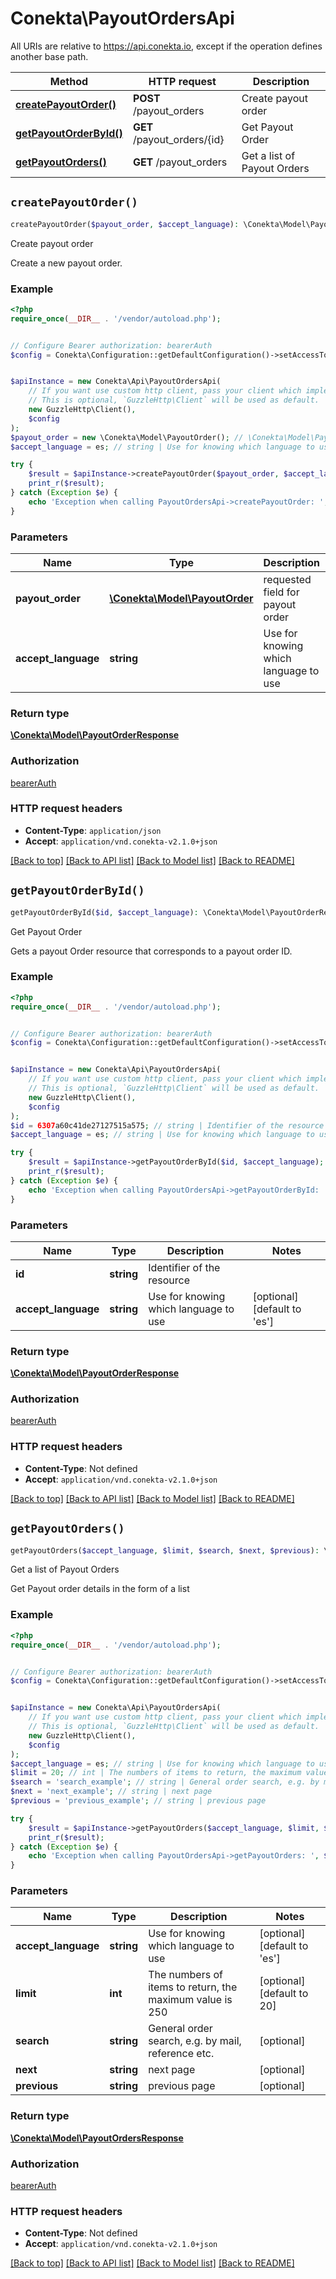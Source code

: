 # Conekta\PayoutOrdersApi

All URIs are relative to https://api.conekta.io, except if the operation defines another base path.

| Method | HTTP request | Description |
| ------------- | ------------- | ------------- |
| [**createPayoutOrder()**](PayoutOrdersApi.md#createPayoutOrder) | **POST** /payout_orders | Create payout order |
| [**getPayoutOrderById()**](PayoutOrdersApi.md#getPayoutOrderById) | **GET** /payout_orders/{id} | Get Payout Order |
| [**getPayoutOrders()**](PayoutOrdersApi.md#getPayoutOrders) | **GET** /payout_orders | Get a list of Payout Orders |


## `createPayoutOrder()`

```php
createPayoutOrder($payout_order, $accept_language): \Conekta\Model\PayoutOrderResponse
```

Create payout order

Create a new payout order.

### Example

```php
<?php
require_once(__DIR__ . '/vendor/autoload.php');


// Configure Bearer authorization: bearerAuth
$config = Conekta\Configuration::getDefaultConfiguration()->setAccessToken('YOUR_ACCESS_TOKEN');


$apiInstance = new Conekta\Api\PayoutOrdersApi(
    // If you want use custom http client, pass your client which implements `GuzzleHttp\ClientInterface`.
    // This is optional, `GuzzleHttp\Client` will be used as default.
    new GuzzleHttp\Client(),
    $config
);
$payout_order = new \Conekta\Model\PayoutOrder(); // \Conekta\Model\PayoutOrder | requested field for payout order
$accept_language = es; // string | Use for knowing which language to use

try {
    $result = $apiInstance->createPayoutOrder($payout_order, $accept_language);
    print_r($result);
} catch (Exception $e) {
    echo 'Exception when calling PayoutOrdersApi->createPayoutOrder: ', $e->getMessage(), PHP_EOL;
}
```

### Parameters

| Name | Type | Description  | Notes |
| ------------- | ------------- | ------------- | ------------- |
| **payout_order** | [**\Conekta\Model\PayoutOrder**](../Model/PayoutOrder.md)| requested field for payout order | |
| **accept_language** | **string**| Use for knowing which language to use | [optional] [default to &#39;es&#39;] |

### Return type

[**\Conekta\Model\PayoutOrderResponse**](../Model/PayoutOrderResponse.md)

### Authorization

[bearerAuth](../../README.md#bearerAuth)

### HTTP request headers

- **Content-Type**: `application/json`
- **Accept**: `application/vnd.conekta-v2.1.0+json`

[[Back to top]](#) [[Back to API list]](../../README.md#endpoints)
[[Back to Model list]](../../README.md#models)
[[Back to README]](../../README.md)

## `getPayoutOrderById()`

```php
getPayoutOrderById($id, $accept_language): \Conekta\Model\PayoutOrderResponse
```

Get Payout Order

Gets a payout Order resource that corresponds to a payout order ID.

### Example

```php
<?php
require_once(__DIR__ . '/vendor/autoload.php');


// Configure Bearer authorization: bearerAuth
$config = Conekta\Configuration::getDefaultConfiguration()->setAccessToken('YOUR_ACCESS_TOKEN');


$apiInstance = new Conekta\Api\PayoutOrdersApi(
    // If you want use custom http client, pass your client which implements `GuzzleHttp\ClientInterface`.
    // This is optional, `GuzzleHttp\Client` will be used as default.
    new GuzzleHttp\Client(),
    $config
);
$id = 6307a60c41de27127515a575; // string | Identifier of the resource
$accept_language = es; // string | Use for knowing which language to use

try {
    $result = $apiInstance->getPayoutOrderById($id, $accept_language);
    print_r($result);
} catch (Exception $e) {
    echo 'Exception when calling PayoutOrdersApi->getPayoutOrderById: ', $e->getMessage(), PHP_EOL;
}
```

### Parameters

| Name | Type | Description  | Notes |
| ------------- | ------------- | ------------- | ------------- |
| **id** | **string**| Identifier of the resource | |
| **accept_language** | **string**| Use for knowing which language to use | [optional] [default to &#39;es&#39;] |

### Return type

[**\Conekta\Model\PayoutOrderResponse**](../Model/PayoutOrderResponse.md)

### Authorization

[bearerAuth](../../README.md#bearerAuth)

### HTTP request headers

- **Content-Type**: Not defined
- **Accept**: `application/vnd.conekta-v2.1.0+json`

[[Back to top]](#) [[Back to API list]](../../README.md#endpoints)
[[Back to Model list]](../../README.md#models)
[[Back to README]](../../README.md)

## `getPayoutOrders()`

```php
getPayoutOrders($accept_language, $limit, $search, $next, $previous): \Conekta\Model\PayoutOrdersResponse
```

Get a list of Payout Orders

Get Payout order details in the form of a list

### Example

```php
<?php
require_once(__DIR__ . '/vendor/autoload.php');


// Configure Bearer authorization: bearerAuth
$config = Conekta\Configuration::getDefaultConfiguration()->setAccessToken('YOUR_ACCESS_TOKEN');


$apiInstance = new Conekta\Api\PayoutOrdersApi(
    // If you want use custom http client, pass your client which implements `GuzzleHttp\ClientInterface`.
    // This is optional, `GuzzleHttp\Client` will be used as default.
    new GuzzleHttp\Client(),
    $config
);
$accept_language = es; // string | Use for knowing which language to use
$limit = 20; // int | The numbers of items to return, the maximum value is 250
$search = 'search_example'; // string | General order search, e.g. by mail, reference etc.
$next = 'next_example'; // string | next page
$previous = 'previous_example'; // string | previous page

try {
    $result = $apiInstance->getPayoutOrders($accept_language, $limit, $search, $next, $previous);
    print_r($result);
} catch (Exception $e) {
    echo 'Exception when calling PayoutOrdersApi->getPayoutOrders: ', $e->getMessage(), PHP_EOL;
}
```

### Parameters

| Name | Type | Description  | Notes |
| ------------- | ------------- | ------------- | ------------- |
| **accept_language** | **string**| Use for knowing which language to use | [optional] [default to &#39;es&#39;] |
| **limit** | **int**| The numbers of items to return, the maximum value is 250 | [optional] [default to 20] |
| **search** | **string**| General order search, e.g. by mail, reference etc. | [optional] |
| **next** | **string**| next page | [optional] |
| **previous** | **string**| previous page | [optional] |

### Return type

[**\Conekta\Model\PayoutOrdersResponse**](../Model/PayoutOrdersResponse.md)

### Authorization

[bearerAuth](../../README.md#bearerAuth)

### HTTP request headers

- **Content-Type**: Not defined
- **Accept**: `application/vnd.conekta-v2.1.0+json`

[[Back to top]](#) [[Back to API list]](../../README.md#endpoints)
[[Back to Model list]](../../README.md#models)
[[Back to README]](../../README.md)
